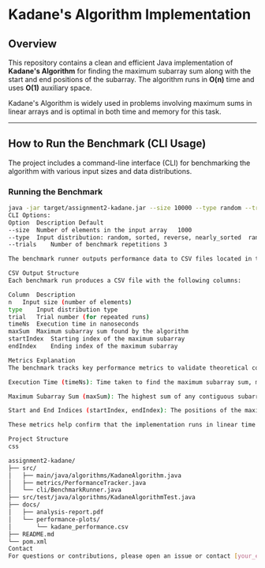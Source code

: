 # Kadane's Algorithm Implementation

## Overview

This repository contains a clean and efficient Java implementation of **Kadane's Algorithm** for finding the maximum subarray sum along with the start and end positions of the subarray. The algorithm runs in **O(n)** time and uses **O(1)** auxiliary space.

Kadane's Algorithm is widely used in problems involving maximum sums in linear arrays and is optimal in both time and memory for this task.

---

## How to Run the Benchmark (CLI Usage)

The project includes a command-line interface (CLI) for benchmarking the algorithm with various input sizes and data distributions.

### Running the Benchmark

```bash
java -jar target/assignment2-kadane.jar --size 10000 --type random --trials 5
CLI Options:
Option	Description	Default
--size	Number of elements in the input array	1000
--type	Input distribution: random, sorted, reverse, nearly_sorted	random
--trials	Number of benchmark repetitions	3

The benchmark runner outputs performance data to CSV files located in the docs/performance-plots/ directory.

CSV Output Structure
Each benchmark run produces a CSV file with the following columns:

Column	Description
n	Input size (number of elements)
type	Input distribution type
trial	Trial number (for repeated runs)
timeNs	Execution time in nanoseconds
maxSum	Maximum subarray sum found by the algorithm
startIndex	Starting index of the maximum subarray
endIndex	Ending index of the maximum subarray

Metrics Explanation
The benchmark tracks key performance metrics to validate theoretical complexity and analyze practical efficiency:

Execution Time (timeNs): Time taken to find the maximum subarray sum, measured in nanoseconds.

Maximum Subarray Sum (maxSum): The highest sum of any contiguous subarray in the input.

Start and End Indices (startIndex, endIndex): The positions of the maximum sum subarray within the input array.

These metrics help confirm that the implementation runs in linear time and correctly identifies the maximum subarray.

Project Structure
css

assignment2-kadane/
├── src/
│   ├── main/java/algorithms/KadaneAlgorithm.java
│   ├── metrics/PerformanceTracker.java
│   └── cli/BenchmarkRunner.java
├── src/test/java/algorithms/KadaneAlgorithmTest.java
├── docs/
│   ├── analysis-report.pdf
│   └── performance-plots/
│       └── kadane_performance.csv
├── README.md
└── pom.xml
Contact
For questions or contributions, please open an issue or contact [your_email@example.com].
